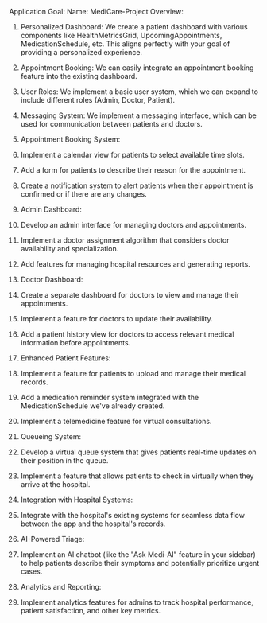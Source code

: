 Application Goal:
Name: MediCare-Project
Overview:

1. Personalized Dashboard: We create a patient dashboard with various components like HealthMetricsGrid, UpcomingAppointments, MedicationSchedule, etc. This aligns perfectly with your goal of providing a personalized experience.
2. Appointment Booking: We can easily integrate an appointment booking feature into the existing dashboard.
3. User Roles: We implement a basic user system, which we can expand to include different roles (Admin, Doctor, Patient).
4. Messaging System: We implement a messaging interface, which can be used for communication between patients and doctors.

5. Appointment Booking System:

6. Implement a calendar view for patients to select available time slots.
7. Add a form for patients to describe their reason for the appointment.
8. Create a notification system to alert patients when their appointment is confirmed or if there are any changes.

9. Admin Dashboard:

10. Develop an admin interface for managing doctors and appointments.
11. Implement a doctor assignment algorithm that considers doctor availability and specialization.
12. Add features for managing hospital resources and generating reports.

13. Doctor Dashboard:

14. Create a separate dashboard for doctors to view and manage their appointments.
15. Implement a feature for doctors to update their availability.
16. Add a patient history view for doctors to access relevant medical information before appointments.

17. Enhanced Patient Features:

18. Implement a feature for patients to upload and manage their medical records.
19. Add a medication reminder system integrated with the MedicationSchedule we've already created.
20. Implement a telemedicine feature for virtual consultations.

21. Queueing System:

22. Develop a virtual queue system that gives patients real-time updates on their position in the queue.
23. Implement a feature that allows patients to check in virtually when they arrive at the hospital.

24. Integration with Hospital Systems:

25. Integrate with the hospital's existing systems for seamless data flow between the app and the hospital's records.

26. AI-Powered Triage:

27. Implement an AI chatbot (like the "Ask Medi-AI" feature in your sidebar) to help patients describe their symptoms and potentially prioritize urgent cases.

28. Analytics and Reporting:

29. Implement analytics features for admins to track hospital performance, patient satisfaction, and other key metrics.
